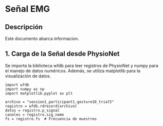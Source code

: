 # Señal EMG

## Descripción 
Este documento abarca informacion.

## 1. Carga de la Señal desde PhysioNet

Se importa la biblioteca wfdb para leer registros de PhysioNet y numpy para el manejo de datos numéricos. Además, se utiliza matplotlib para la visualización de datos.
``` pitón
import wfdb
import numpy as np
import matplotlib.pyplot as plt

archivo = "session1_participant1_gesture10_trial5"
registro = wfdb.rdrecord(archivo)
datos = registro.p_signal
canales = registro.sig_name
fs = registro.fs  # Frecuencia de muestreo
```


